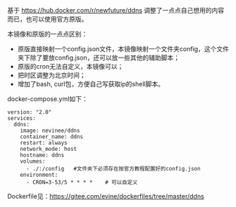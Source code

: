 基于 https://hub.docker.com/r/newfuture/ddns 调整了一点点自己想用的内容而已，也可以使用官方原版。

本镜像和原版的一点点区别：
- 原版直接映射一个config.json文件，本镜像映射一个文件夹config，这个文件夹下除了要放config.json，还可以放一些其他的辅助脚本；
- 原版的cron无法自定义，本镜像可以；
- 把时区调整为北京时间；
- 增加了bash, curl包，方便自己写获取ip的shell脚本。

docker-compose.yml如下：
```
version: "2.0"
services:
  ddns:
    image: nevinee/ddns
    container_name: ddns
    restart: always
    network_mode: host
    hostname: ddns
    volumes:
      - ./:/config   #文件夹下必须存在按官方教程配置好的config.json
    environment:
      - CRON=3-53/5 * * * *    # 可以自定义
```

Dockerfile见：https://gitee.com/evine/dockerfiles/tree/master/ddns